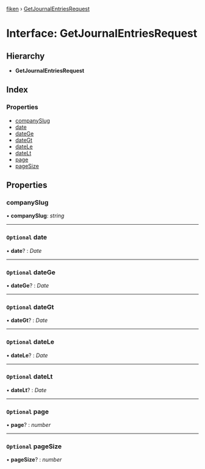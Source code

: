 [fiken](../README.md) › [GetJournalEntriesRequest](getjournalentriesrequest.md)

# Interface: GetJournalEntriesRequest

## Hierarchy

* **GetJournalEntriesRequest**

## Index

### Properties

* [companySlug](getjournalentriesrequest.md#companyslug)
* [date](getjournalentriesrequest.md#optional-date)
* [dateGe](getjournalentriesrequest.md#optional-datege)
* [dateGt](getjournalentriesrequest.md#optional-dategt)
* [dateLe](getjournalentriesrequest.md#optional-datele)
* [dateLt](getjournalentriesrequest.md#optional-datelt)
* [page](getjournalentriesrequest.md#optional-page)
* [pageSize](getjournalentriesrequest.md#optional-pagesize)

## Properties

###  companySlug

• **companySlug**: *string*

___

### `Optional` date

• **date**? : *Date*

___

### `Optional` dateGe

• **dateGe**? : *Date*

___

### `Optional` dateGt

• **dateGt**? : *Date*

___

### `Optional` dateLe

• **dateLe**? : *Date*

___

### `Optional` dateLt

• **dateLt**? : *Date*

___

### `Optional` page

• **page**? : *number*

___

### `Optional` pageSize

• **pageSize**? : *number*
